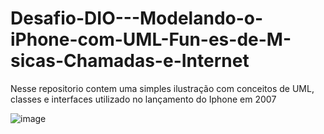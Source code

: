 # Desafio-DIO---Modelando-o-iPhone-com-UML-Fun-es-de-M-sicas-Chamadas-e-Internet
Nesse repositorio contem uma simples ilustração com conceitos de UML, classes e interfaces utilizado no lançamento do Iphone em 2007

![image](https://github.com/user-attachments/assets/817d3ea5-62ac-442d-9eb4-46cb3d4addf8)

